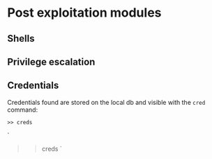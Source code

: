# Post exploitation modules
## Shells
## Privilege escalation
## Credentials
Credentials found are stored on the local db and visible with the `cred` command:
```
>> creds 
```

`
>> creds 
`

